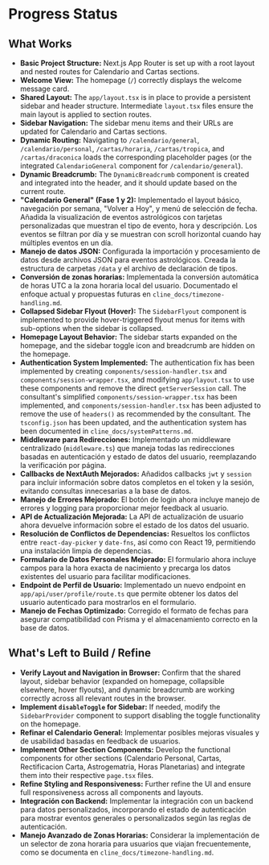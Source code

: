 # Progress Status

## What Works

*   **Basic Project Structure:** Next.js App Router is set up with a root layout and nested routes for Calendario and Cartas sections.
*   **Welcome View:** The homepage (`/`) correctly displays the welcome message card.
*   **Shared Layout:** The `app/layout.tsx` is in place to provide a persistent sidebar and header structure. Intermediate `layout.tsx` files ensure the main layout is applied to section routes.
*   **Sidebar Navigation:** The sidebar menu items and their URLs are updated for Calendario and Cartas sections.
*   **Dynamic Routing:** Navigating to `/calendario/general`, `/calendario/personal`, `/cartas/horaria`, `/cartas/tropica`, and `/cartas/draconica` loads the corresponding placeholder pages (or the integrated `CalendarioGeneral` component for `/calendario/general`).
*   **Dynamic Breadcrumb:** The `DynamicBreadcrumb` component is created and integrated into the header, and it should update based on the current route.
*   **"Calendario General" (Fase 1 y 2):** Implementado el layout básico, navegación por semana, "Volver a Hoy", y menú de selección de fecha. Añadida la visualización de eventos astrológicos con tarjetas personalizadas que muestran el tipo de evento, hora y descripción. Los eventos se filtran por día y se muestran con scroll horizontal cuando hay múltiples eventos en un día.
*   **Manejo de datos JSON:** Configurada la importación y procesamiento de datos desde archivos JSON para eventos astrológicos. Creada la estructura de carpetas `/data` y el archivo de declaración de tipos.
*   **Conversión de zonas horarias:** Implementada la conversión automática de horas UTC a la zona horaria local del usuario. Documentado el enfoque actual y propuestas futuras en `cline_docs/timezone-handling.md`.
*   **Collapsed Sidebar Flyout (Hover):** The `SidebarFlyout` component is implemented to provide hover-triggered flyout menus for items with sub-options when the sidebar is collapsed.
*   **Homepage Layout Behavior:** The sidebar starts expanded on the homepage, and the sidebar toggle icon and breadcrumb are hidden on the homepage.
*   **Authentication System Implemented:** The authentication fix has been implemented by creating `components/session-handler.tsx` and `components/session-wrapper.tsx`, and modifying `app/layout.tsx` to use these components and remove the direct `getServerSession` call. The consultant's simplified `components/session-wrapper.tsx` has been implemented, and `components/session-handler.tsx` has been adjusted to remove the use of `headers()` as recommended by the consultant. The `tsconfig.json` has been updated, and the authentication system has been documented in `cline_docs/systemPatterns.md`.
*   **Middleware para Redirecciones:** Implementado un middleware centralizado (`middleware.ts`) que maneja todas las redirecciones basadas en autenticación y estado de datos del usuario, reemplazando la verificación por página.
*   **Callbacks de NextAuth Mejorados:** Añadidos callbacks `jwt` y `session` para incluir información sobre datos completos en el token y la sesión, evitando consultas innecesarias a la base de datos.
*   **Manejo de Errores Mejorado:** El botón de login ahora incluye manejo de errores y logging para proporcionar mejor feedback al usuario.
*   **API de Actualización Mejorada:** La API de actualización de usuario ahora devuelve información sobre el estado de los datos del usuario.
*   **Resolución de Conflictos de Dependencias:** Resueltos los conflictos entre `react-day-picker` y `date-fns`, así como con React 19, permitiendo una instalación limpia de dependencias.
*   **Formulario de Datos Personales Mejorado:** El formulario ahora incluye campos para la hora exacta de nacimiento y precarga los datos existentes del usuario para facilitar modificaciones.
*   **Endpoint de Perfil de Usuario:** Implementado un nuevo endpoint en `app/api/user/profile/route.ts` que permite obtener los datos del usuario autenticado para mostrarlos en el formulario.
*   **Manejo de Fechas Optimizado:** Corregido el formato de fechas para asegurar compatibilidad con Prisma y el almacenamiento correcto en la base de datos.

## What's Left to Build / Refine

*   **Verify Layout and Navigation in Browser:** Confirm that the shared layout, sidebar behavior (expanded on homepage, collapsible elsewhere, hover flyouts), and dynamic breadcrumb are working correctly across all relevant routes in the browser.
*   **Implement `disableToggle` for Sidebar:** If needed, modify the `SidebarProvider` component to support disabling the toggle functionality on the homepage.
*   **Refinar el Calendario General:** Implementar posibles mejoras visuales y de usabilidad basadas en feedback de usuarios.
*   **Implement Other Section Components:** Develop the functional components for other sections (Calendario Personal, Cartas, Rectificacion Carta, Astrogematria, Horas Planetarias) and integrate them into their respective `page.tsx` files.
*   **Refine Styling and Responsiveness:** Further refine the UI and ensure full responsiveness across all components and layouts.
*   **Integración con Backend:** Implementar la integración con un backend para datos personalizados, incorporando el estado de autenticación para mostrar eventos generales o personalizados según las reglas de autenticación.
*   **Manejo Avanzado de Zonas Horarias:** Considerar la implementación de un selector de zona horaria para usuarios que viajan frecuentemente, como se documenta en `cline_docs/timezone-handling.md`.
